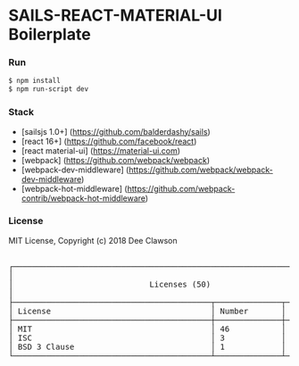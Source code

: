 # SAILS-REACT-MATERIAL-UI Boilerplate

### Run

```sh
$ npm install
$ npm run-script dev
```

### Stack

+ [sailsjs 1.0+] (https://github.com/balderdashy/sails)
+ [react 16+] (https://github.com/facebook/react)
+ [react material-ui] (https://material-ui.com)
+ [webpack] (https://github.com/webpack/webpack)
+ [webpack-dev-middleware] (https://github.com/webpack/webpack-dev-middleware)
+ [webpack-hot-middleware] (https://github.com/webpack-contrib/webpack-hot-middleware)


### License

MIT License, Copyright (c) 2018 Dee Clawson


<pre>
<!-- language: lang-none -->
┌────────────────────────────────────────────────────────────────────────┐
│                                                                        │
│                             Licenses (50)                              │
│                                                                        │
├──────────────────────────────────────────┬──────────────┬──────────────┤
│ License                                  │ Number       │ %            │
├──────────────────────────────────────────┼──────────────┼──────────────┤
│ MIT                                      │ 46           │ 92           │
│ ISC                                      │ 3            │ 6            │
│ BSD 3 Clause                             │ 1            │ 2            │
└──────────────────────────────────────────┴──────────────┴──────────────┘
</pre>


